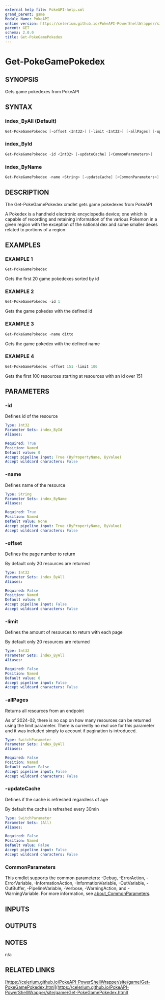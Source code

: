 ```yaml
---
external help file: PokeAPI-help.xml
grand_parent: game
Module Name: PokeAPI
online version: https://celerium.github.io/PokeAPI-PowerShellWrapper/site/game/Get-PokeGamePokedex.html
parent: GET
schema: 2.0.0
title: Get-PokeGamePokedex
---
```


# Get-PokeGamePokedex

## SYNOPSIS
Gets game pokedexes from PokeAPI

## SYNTAX

### index_ByAll (Default)
```powershell
Get-PokeGamePokedex [-offset <Int32>] [-limit <Int32>] [-allPages] [-updateCache] [<CommonParameters>]
```

### index_ById
```powershell
Get-PokeGamePokedex -id <Int32> [-updateCache] [<CommonParameters>]
```

### index_ByName
```powershell
Get-PokeGamePokedex -name <String> [-updateCache] [<CommonParameters>]
```

## DESCRIPTION
The Get-PokeGamePokedex cmdlet gets game pokedexes from PokeAPI

A Pokedex is a handheld electronic encyclopedia device; one which is capable of
recording and retaining information of the various Pokemon in a given region with the
exception of the national dex and some smaller dexes related to portions of a region

## EXAMPLES

### EXAMPLE 1
```powershell
Get-PokeGamePokedex
```

Gets the first 20 game pokedexes sorted by id

### EXAMPLE 2
```powershell
Get-PokeGamePokedex -id 1
```

Gets the game pokedex with the defined id

### EXAMPLE 3
```powershell
Get-PokeGamePokedex -name ditto
```

Gets the game pokedex with the defined name

### EXAMPLE 4
```powershell
Get-PokeGamePokedex -offset 151 -limit 100
```

Gets the first 100 resources starting at resources with
an id over 151

## PARAMETERS

### -id
Defines id of the resource

```yaml
Type: Int32
Parameter Sets: index_ById
Aliases:

Required: True
Position: Named
Default value: 0
Accept pipeline input: True (ByPropertyName, ByValue)
Accept wildcard characters: False
```

### -name
Defines name of the resource

```yaml
Type: String
Parameter Sets: index_ByName
Aliases:

Required: True
Position: Named
Default value: None
Accept pipeline input: True (ByPropertyName, ByValue)
Accept wildcard characters: False
```

### -offset
Defines the page number to return

By default only 20 resources are returned

```yaml
Type: Int32
Parameter Sets: index_ByAll
Aliases:

Required: False
Position: Named
Default value: 0
Accept pipeline input: False
Accept wildcard characters: False
```

### -limit
Defines the amount of resources to return with each page

By default only 20 resources are returned

```yaml
Type: Int32
Parameter Sets: index_ByAll
Aliases:

Required: False
Position: Named
Default value: 0
Accept pipeline input: False
Accept wildcard characters: False
```

### -allPages
Returns all resources from an endpoint

As of 2024-02, there is no cap on how many resources can be
returned using the limit parameter.
There is currently no real
use for this parameter and it was included simply to account if
pagination is introduced.

```yaml
Type: SwitchParameter
Parameter Sets: index_ByAll
Aliases:

Required: False
Position: Named
Default value: False
Accept pipeline input: False
Accept wildcard characters: False
```

### -updateCache
Defines if the cache is refreshed regardless of age

By default the cache is refreshed every 30min

```yaml
Type: SwitchParameter
Parameter Sets: (All)
Aliases:

Required: False
Position: Named
Default value: False
Accept pipeline input: False
Accept wildcard characters: False
```

### CommonParameters
This cmdlet supports the common parameters: -Debug, -ErrorAction, -ErrorVariable, -InformationAction, -InformationVariable, -OutVariable, -OutBuffer, -PipelineVariable, -Verbose, -WarningAction, and -WarningVariable. For more information, see [about_CommonParameters](http://go.microsoft.com/fwlink/?LinkID=113216).

## INPUTS

## OUTPUTS

## NOTES
n/a

## RELATED LINKS

[https://celerium.github.io/PokeAPI-PowerShellWrapper/site/game/Get-PokeGamePokedex.html](https://celerium.github.io/PokeAPI-PowerShellWrapper/site/game/Get-PokeGamePokedex.html)


